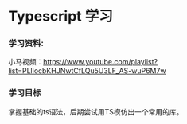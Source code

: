 # Typescript 学习

### 学习资料:
小马视频：https://www.youtube.com/playlist?list=PLliocbKHJNwtCfLQu5U3LF_AS-wuP6M7w

### 学习目标
掌握基础的ts语法，后期尝试用TS模仿出一个常用的库。

